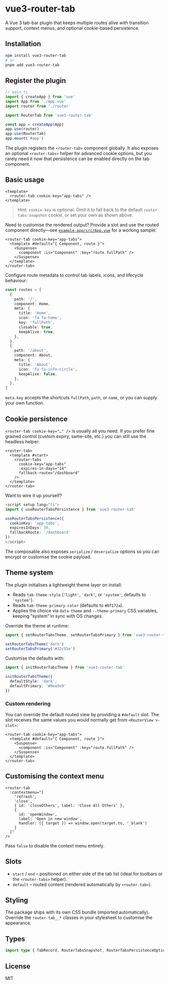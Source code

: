 # vue3-router-tab

A Vue 3 tab-bar plugin that keeps multiple routes alive with transition support, context menus, and optional cookie-based persistence.

## Installation

```bash
npm install vue3-router-tab
# or
pnpm add vue3-router-tab
```

## Register the plugin

```ts
// main.ts
import { createApp } from 'vue'
import App from './App.vue'
import router from './router'

import RouterTab from 'vue3-router-tab'

const app = createApp(App)
app.use(router)
app.use(RouterTab)
app.mount('#app')
```

The plugin registers the `<router-tab>` component globally. It also exposes an optional `<router-tabs>` helper for advanced cookie options, but you rarely need it now that persistence can be enabled directly on the tab component.

## Basic usage

```vue
<template>
  <router-tab cookie-key="app-tabs" />
</template>
```

> Hint: `cookie-key` is optional. Omit it to fall back to the default `router-tabs:snapshot` cookie, or set your own as shown above.

Need to customise the rendered output? Provide a slot and use the routed component directly—see [`example-app/src/App.vue`](example-app/src/App.vue) for a working sample:

```vue
<router-tab cookie-key="app-tabs">
  <template #default="{ Component, route }">
    <Suspense>
      <component :is="Component" :key="route.fullPath" />
    </Suspense>
  </template>
</router-tab>
```

Configure route metadata to control tab labels, icons, and lifecycle behaviour:

```ts
const routes = [
  {
    path: '/',
    component: Home,
    meta: {
      title: 'Home',
      icon: 'fa fa-home',
      key: 'fullPath',
      closable: true,
      keepAlive: true,
    },
  },
  {
    path: '/about',
    component: About,
    meta: {
      title: 'About',
      icon: 'fa fa-info-circle',
      keepAlive: false,
    },
  },
]
```

`meta.key` accepts the shortcuts `fullPath`, `path`, or `name`, or you can supply your own function.

## Cookie persistence

`<router-tab cookie-key="…" />` is usually all you need. If you prefer fine grained control (custom expiry, same-site, etc.) you can still use the headless helper:

```vue
<router-tab>
  <template #start>
    <router-tabs
      cookie-key="app-tabs"
      :expires-in-days="14"
      fallback-route="/dashboard"
    />
  </template>
</router-tab>
```

Want to wire it up yourself?

```ts
<script setup lang="ts">
import { useRouterTabsPersistence } from 'vue3-router-tab'

useRouterTabsPersistence({
  cookieKey: 'app-tabs',
  expiresInDays: 30,
  fallbackRoute: '/dashboard'
})
</script>
```
The composable also exposes `serialize` / `deserialize` options so you can encrypt or customise the cookie payload.

## Theme system

The plugin initialises a lightweight theme layer on install:

- Reads `tab-theme-style` (`'light'`, `'dark'`, or `'system'`; defaults to `'system'`).
- Reads `tab-theme-primary-color` (defaults to `#0f172a`).
- Applies the choice via `data-theme` and `--theme-primary` CSS variables, keeping “system” in sync with OS changes.

Override the theme at runtime:

```ts
import { setRouterTabsTheme, setRouterTabsPrimary } from 'vue3-router-tab'

setRouterTabsTheme('dark')
setRouterTabsPrimary('#22c55e')
```

Customise the defaults with:

```ts
import { initRouterTabsTheme } from 'vue3-router-tab'

initRouterTabsTheme({
  defaultStyle: 'dark',
  defaultPrimary: '#0ea5e9'
})
```

### Custom rendering

You can override the default routed view by providing a `#default` slot. The slot receives the same values you would normally get from `<RouterView v-slot>`:

```vue
<router-tab cookie-key="app-tabs">
  <template #default="{ Component, route }">
    <Suspense>
      <component :is="Component" :key="route.fullPath" />
    </Suspense>
  </template>
</router-tab>
```

## Customising the context menu

```vue
<router-tab
  :contextmenu="[
    'refresh',
    'close',
    { id: 'closeOthers', label: 'Close All Others' },
    {
      id: 'openWindow',
      label: 'Open in new window',
      handler: ({ target }) => window.open(target.to, '_blank')
    }
  ]"
/>
```

Pass `false` to disable the context menu entirely.

## Slots

- `start` / `end` – positioned on either side of the tab list (ideal for toolbars or the `<router-tabs>` helper).
- `default` – routed content (rendered automatically by `<router-tab>`).

## Styling

The package ships with its own CSS bundle (imported automatically). Override the `router-tab__*` classes in your stylesheet to customise the appearance.

## Types

```ts
import type { TabRecord, RouterTabsSnapshot, RouterTabsPersistenceOptions } from 'vue3-router-tab'
```

## License

MIT
